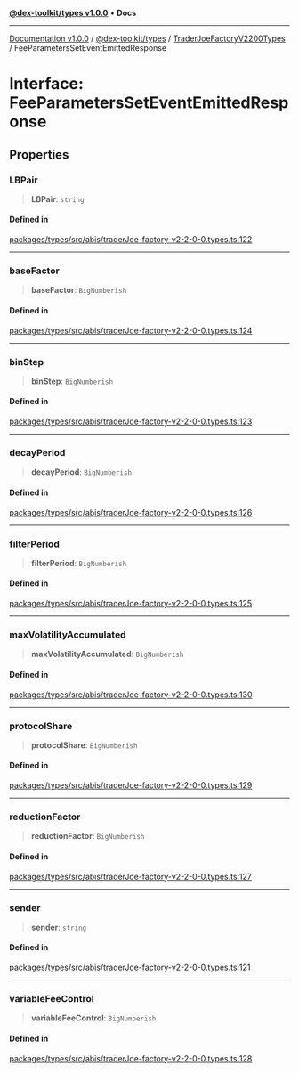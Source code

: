 [**@dex-toolkit/types v1.0.0**](../../../README.md) • **Docs**

***

[Documentation v1.0.0](../../../../../packages.md) / [@dex-toolkit/types](../../../README.md) / [TraderJoeFactoryV2200Types](../README.md) / FeeParametersSetEventEmittedResponse

# Interface: FeeParametersSetEventEmittedResponse

## Properties

### LBPair

> **LBPair**: `string`

#### Defined in

[packages/types/src/abis/traderJoe-factory-v2-2-0-0.types.ts:122](https://github.com/niZmosis/dex-toolkit/blob/3d8b41b44787b30fbea5de3ab4737662ffb61bc8/packages/types/src/abis/traderJoe-factory-v2-2-0-0.types.ts#L122)

***

### baseFactor

> **baseFactor**: `BigNumberish`

#### Defined in

[packages/types/src/abis/traderJoe-factory-v2-2-0-0.types.ts:124](https://github.com/niZmosis/dex-toolkit/blob/3d8b41b44787b30fbea5de3ab4737662ffb61bc8/packages/types/src/abis/traderJoe-factory-v2-2-0-0.types.ts#L124)

***

### binStep

> **binStep**: `BigNumberish`

#### Defined in

[packages/types/src/abis/traderJoe-factory-v2-2-0-0.types.ts:123](https://github.com/niZmosis/dex-toolkit/blob/3d8b41b44787b30fbea5de3ab4737662ffb61bc8/packages/types/src/abis/traderJoe-factory-v2-2-0-0.types.ts#L123)

***

### decayPeriod

> **decayPeriod**: `BigNumberish`

#### Defined in

[packages/types/src/abis/traderJoe-factory-v2-2-0-0.types.ts:126](https://github.com/niZmosis/dex-toolkit/blob/3d8b41b44787b30fbea5de3ab4737662ffb61bc8/packages/types/src/abis/traderJoe-factory-v2-2-0-0.types.ts#L126)

***

### filterPeriod

> **filterPeriod**: `BigNumberish`

#### Defined in

[packages/types/src/abis/traderJoe-factory-v2-2-0-0.types.ts:125](https://github.com/niZmosis/dex-toolkit/blob/3d8b41b44787b30fbea5de3ab4737662ffb61bc8/packages/types/src/abis/traderJoe-factory-v2-2-0-0.types.ts#L125)

***

### maxVolatilityAccumulated

> **maxVolatilityAccumulated**: `BigNumberish`

#### Defined in

[packages/types/src/abis/traderJoe-factory-v2-2-0-0.types.ts:130](https://github.com/niZmosis/dex-toolkit/blob/3d8b41b44787b30fbea5de3ab4737662ffb61bc8/packages/types/src/abis/traderJoe-factory-v2-2-0-0.types.ts#L130)

***

### protocolShare

> **protocolShare**: `BigNumberish`

#### Defined in

[packages/types/src/abis/traderJoe-factory-v2-2-0-0.types.ts:129](https://github.com/niZmosis/dex-toolkit/blob/3d8b41b44787b30fbea5de3ab4737662ffb61bc8/packages/types/src/abis/traderJoe-factory-v2-2-0-0.types.ts#L129)

***

### reductionFactor

> **reductionFactor**: `BigNumberish`

#### Defined in

[packages/types/src/abis/traderJoe-factory-v2-2-0-0.types.ts:127](https://github.com/niZmosis/dex-toolkit/blob/3d8b41b44787b30fbea5de3ab4737662ffb61bc8/packages/types/src/abis/traderJoe-factory-v2-2-0-0.types.ts#L127)

***

### sender

> **sender**: `string`

#### Defined in

[packages/types/src/abis/traderJoe-factory-v2-2-0-0.types.ts:121](https://github.com/niZmosis/dex-toolkit/blob/3d8b41b44787b30fbea5de3ab4737662ffb61bc8/packages/types/src/abis/traderJoe-factory-v2-2-0-0.types.ts#L121)

***

### variableFeeControl

> **variableFeeControl**: `BigNumberish`

#### Defined in

[packages/types/src/abis/traderJoe-factory-v2-2-0-0.types.ts:128](https://github.com/niZmosis/dex-toolkit/blob/3d8b41b44787b30fbea5de3ab4737662ffb61bc8/packages/types/src/abis/traderJoe-factory-v2-2-0-0.types.ts#L128)

